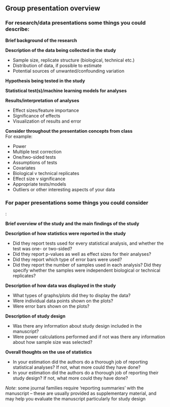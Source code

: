 ## Group presentation overview

<h3>For research/data presentations some things you could describe:</h3>  
  
**Brief background of the research**  

**Description of the data being collected in the study**  
- Sample size, replicate structure (biological, technical etc.)  
- Distribution of data, if possible to estimate  
- Potential sources of unwanted/confounding variation  

**Hypothesis being tested in the study**  

**Statistical test(s)/machine learning models for analyses**  

**Results/interpretation of analyses**  
- Effect sizes/feature importance
- Significance of effects
- Visualization of results and error

**Consider throughout the presentation concepts from class**  
For example:  
- Power  
- Multiple test correction  
- One/two-sided tests
- Assumptions of tests  
- Covariates
- Biological v technical replicates  
- Effect size v significance  
- Appropriate tests/models
- Outliers or other interesting aspects of your data  
  
   
<h3>For paper presentations some things you could consider</h3>: 

**Brief overview of the study and the main findings of the study**
 
**Description of how statistics were reported in the study**
- Did they report tests used for every statistical analysis, and whether the test was one- or two-sided?
- Did they report p-values as well as effect sizes for their analyses?
- Did they report which type of error bars were used?
- Did they report the number of samples used in each analysis?  Did they specify whether the samples were independent biological or technical replicates?
 
**Description of how data was displayed in the study**
- What types of graphs/plots did they to display the data?
- Were individual data points shown on the plots?
- Were error bars shown on the plots?
 
**Description of study design**
- Was there any information about study design included in the manuscript?
- Were power calculations performed and if not was there any information about how sample size was selected?
 
**Overall thoughts on the use of statistics**
- In your estimation did the authors do a thorough job of reporting statistical analyses?  If not, what more could they have done?
- In your estimation did the authors do a thorough job of reporting their study design?  If not, what more could they have done?
 
*Note*:  some journal families require ‘reporting summaries’ with the manuscript – these are usually provided as supplementary material, and may help you evaluate the manuscript particularly for study design
